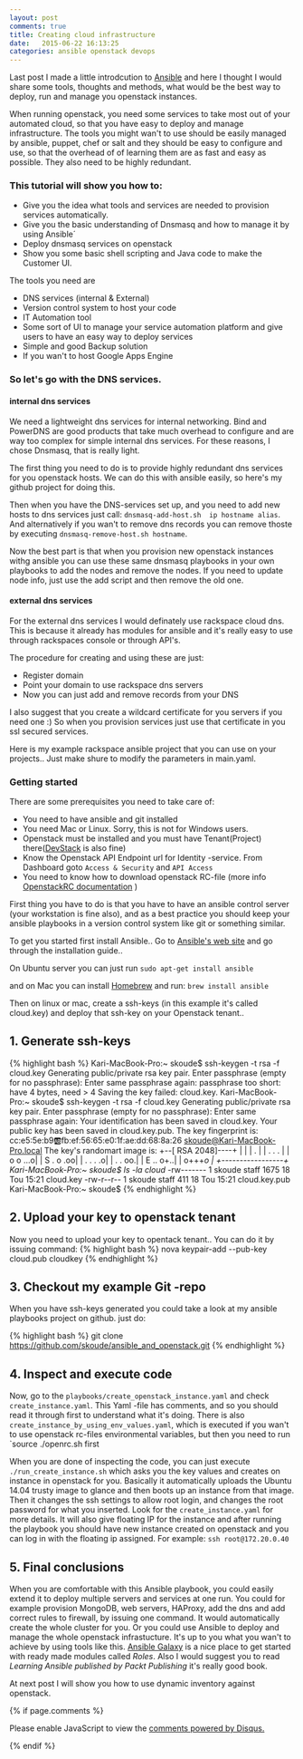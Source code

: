 ```yaml
---
layout: post
comments: true
title: Creating cloud infrastructure
date:   2015-06-22 16:13:25
categories: ansible openstack devops
---
```


Last post I made a little introdcution to [Ansible](http://www.ansible.com) and here I thought I would share some tools, thoughts and methods, what would be the best way to  deploy, run and manage you openstack instances. 

When running openstack, you need some services to take most out of your automated cloud, so that you have easy to deploy and manage infrastructure. The tools you might wan't to use should be easily managed by ansible, puppet, chef or salt and they should be easy to configure and use, so that the overhead of of learning them are as fast and easy as possible. They also need to be highly redundant. 

### This tutorial will show you how to:

*  Give you the idea what tools and services are needed to provision services automatically.
*  Give you the basic understanding of Dnsmasq and how to manage it by using Ansible´
*  Deploy dnsmasq services on openstack
*  Show you some basic shell scripting and Java code to make the Customer UI.


The tools you need are

*  DNS services (internal & External)
*  Version control system to host your code
*  IT Automation tool 
*  Some sort of UI to manage your service automation platform and give users to have an easy way to deploy services
*  Simple and good Backup solution
*  If you wan't to host Google Apps Engine

### So let's go with the DNS services.

#### internal dns services
We need a lightweight dns services for internal networking. Bind and PowerDNS are good products that take much overhead to configure and are way too complex for simple internal dns services.  For these reasons, I chose Dnsmasq, that is really light. 

The first thing you need to do is to provide highly redundant dns services for you openstack hosts.   We can do this with ansible easily, so here's my github project for doing this. 

Then when you have the DNS-services set up, and you need to add new hosts to dns services just call: `dnsmasq-add-host.sh  ip hostname alias`. And alternatively if you wan't to remove dns records you can remove thoste by executing `dnsmasq-remove-host.sh hostname`. 

Now the best part is that when you provision new openstack instances withg ansible you can use these same dnsmasq playbooks in your
own playbooks to add the nodes and remove the nodes. If you need to update node info, just use the add script and then remove the old one. 


#### external dns services

For the external dns services I would definately use rackspace cloud dns. This is because it already has modules for ansible and it's really easy to use through rackspaces console or through API's. 

The procedure for creating and using these are just:
*  Register domain 
*  Point your domain to use rackspace dns servers
*  Now you can just add and remove records from your DNS

I also suggest that you create a wildcard certificate for you servers if you need one :) So when you provision services just use that certificate in you ssl secured services. 


Here is my example rackspace ansible project that you can use on your projects.. Just make shure to modify the parameters in main.yaml. 













 







### Getting started

There are some prerequisites you need to take care of:

* You need to have ansible and git installed
* You need Mac or Linux. Sorry, this is not for Windows users. 
* Openstack must be installed and you must have Tenant(Project) there([DevStack](http://docs.openstack.org/developer/devstack/) is also fine)
* Know the Openstack API Endpoint url for Identity -service. From Dashboard goto `Access & Security` and `API Access` 
* You need to know how to download openstack RC-file (more info [OpenstackRC documentation](http://docs.openstack.org/cli-reference/content/cli_openrc.html) )


First thing you have to do is that you have to have an ansible control server (your workstation is fine also), and as a best practice you should keep your ansible playbooks in a version control system like git or something similar. 

To get you started first install Ansible.. Go to [Ansible's web site](www.ansible.com) and go through the installation guide..


On Ubuntu server you can just run
`sudo apt-get install ansible`

and on Mac you can install [Homebrew](http://brew.sh/) and run:
`brew install ansible`


Then on linux or mac, create a  ssh-keys (in this example it's called cloud.key) and deploy that ssh-key on your Openstack tenant.. 


## 1. Generate ssh-keys

{% highlight bash %}
Kari-MacBook-Pro:~ skoude$ ssh-keygen -t rsa -f cloud.key
Generating public/private rsa key pair.
Enter passphrase (empty for no passphrase):
Enter same passphrase again:
passphrase too short: have 4 bytes, need > 4
Saving the key failed: cloud.key.
Kari-MacBook-Pro:~ skoude$ ssh-keygen -t rsa -f cloud.key
Generating public/private rsa key pair.
Enter passphrase (empty for no passphrase):
Enter same passphrase again:
Your identification has been saved in cloud.key.
Your public key has been saved in cloud.key.pub.
The key fingerprint is:
cc:e5:5e:b9:ab:fb:ef:56:65:e0:1f:ae:dd:68:8a:26 skoude@Kari-MacBook-Pro.local
The key's randomart image is:
+--[ RSA 2048]----+
|                 |
|              .  |
|          .  . . |
|       o o   ...o|
|        S . o .oo|
|         . . . .o|
|          . . oo.|
|        E .. o+..|
|         o+++*o  |
+-----------------+
Kari-MacBook-Pro:~ skoude$ ls -la cloud*
-rw-------  1 skoude  staff  1675 18 Tou 15:21 cloud.key
-rw-r--r--  1 skoude  staff   411 18 Tou 15:21 cloud.key.pub
Kari-MacBook-Pro:~ skoude$
{% endhighlight %}


## 2. Upload your key to openstack tenant

Now you need to upload your key to opentack tenant.. You can do it by issuing command:
{% highlight bash %}
nova keypair-add --pub-key cloud.pub cloudkey
{% endhighlight %}

## 3. Checkout my example Git -repo
When you have ssh-keys generated you could take a look at my ansible playbooks project on github. 
just do:

{% highlight bash %}
git clone https://github.com/skoude/ansible_and_openstack.git
{% endhighlight %}


## 4. Inspect and execute code
Now,  go to the `playbooks/create_openstack_instance.yaml` and check `create_instance.yaml`. This Yaml -file has comments, and so you should read it through first to understand what it's doing. There is also `create_instance_by_using_env_values.yaml`, which is executed if you wan't to use openstack rc-files environmental variables, but then you need to run `source ./openrc.sh first

When you are done of inspecting the code, you can just execute `./run_create_instance.sh` which asks you the key values and creates on instance in openstack for you. Basically it automatically uploads the Ubuntu 14.04 trusty image to glance and then boots up an instance from that image. Then it changes the ssh settings to allow root login, and changes the root password for what you inserted.  Look for the `create_instance.yaml` for more details. It will also give floating IP for the instance and after running the playbook you should have new instance created on openstack and you can log in with the floating ip assigned. For example: `ssh root@172.20.0.40` 


## 5. Final conclusions

When you are comfortable with this Ansible playbook, you could easily extend it to deploy multiple servers and services at one run. You could for example provision MongoDB, web servers, HAProxy, add the dns and add correct rules to firewall,  by issuing one command.  It would automatically create the whole cluster for you. Or you could use Ansible to deploy and manage the whole openstack infrastucture. It's up to you what you wan't to achieve by using tools like this.  [Ansible Galaxy](https://galaxy.ansible.com/) is a nice place to get started with ready made modules called *Roles*. Also I would suggest you to read *Learning Ansible published by Packt Publishing*  it's really good book. 

At next post I will show you how to use dynamic inventory against openstack. 



{% if page.comments %}
<div id="disqus_thread"></div>
<script type="text/javascript">
    /* * * CONFIGURATION VARIABLES * * */
    var disqus_shortname = 'skoudestechnologyblog';
    
    /* * * DON'T EDIT BELOW THIS LINE * * */
    (function() {
        var dsq = document.createElement('script'); dsq.type = 'text/javascript'; dsq.async = true;
        dsq.src = '//' + disqus_shortname + '.disqus.com/embed.js';
        (document.getElementsByTagName('head')[0] || document.getElementsByTagName('body')[0]).appendChild(dsq);
    })();
</script>
<noscript>Please enable JavaScript to view the <a href="https://disqus.com/?ref_noscript" rel="nofollow">comments powered by Disqus.</a></noscript>

{% endif %}


